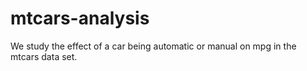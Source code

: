 # mtcars-analysis
We study the effect of a car being automatic or manual on mpg in the mtcars data set.
